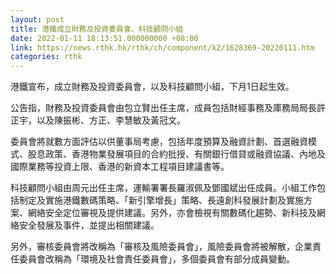```yaml
---
layout: post
title: 港鐵成立財務及投資委員會、科技顧問小組
date: 2022-01-11 18:13:51.000000000 +08:00
link: https://news.rthk.hk/rthk/ch/component/k2/1628369-20220111.htm
categories: rthk
---
```


港鐵宣布，成立財務及投資委員會，以及科技顧問小組，下月1日起生效。

公告指，財務及投資委員會由包立賢出任主席，成員包括財經事務及庫務局局長許正宇，以及陳振彬、方正、李慧敏及黃冠文。

委員會將就數方面評估以供董事局考慮，包括年度預算及融資計劃、首選融資模式、股息政策、香港物業發展項目的合約批授、有關銀行借貸或融資協議、內地及國際業務等投資上限、香港的新資本工程項目建議書等。

科技顧問小組由周元出任主席，運輸署署長羅淑佩及鄧國斌出任成員。小組工作包括制定及實施港鐵數碼策略、「新引擎增長」策略、長遠創科發展計劃及實施方案、網絡安全定位審視及提供建議。另外，亦會檢視有關數碼化趨勢、新科技及網絡安全發展及事件，並提出相關建議。

另外，審核委員會將改稱為「審核及風險委員會」，風險委員會將被解散，企業責任委員會改稱為「環境及社會責任委員會」，多個委員會有部分成員變動。
